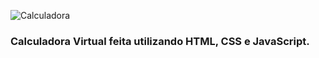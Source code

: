 ![Calculadora](https://user-images.githubusercontent.com/96146165/158256749-58446882-a542-4b23-a928-da5f70726652.png)

### Calculadora Virtual feita utilizando HTML, CSS e JavaScript.
